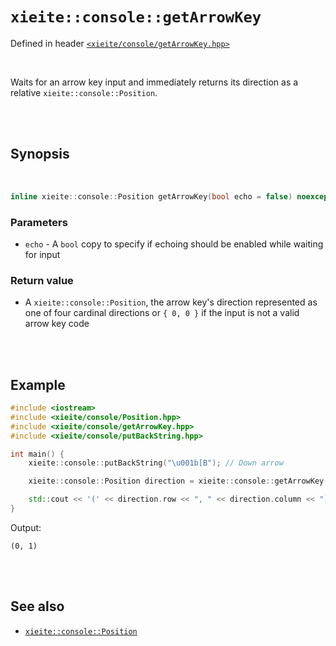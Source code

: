 # `xieite::console::getArrowKey`
Defined in header [`<xieite/console/getArrowKey.hpp>`](https://github.com/Eczbek/xieite/tree/main/include/xieite/console/getArrowKey.hpp)

<br/>

Waits for an arrow key input and immediately returns its direction as a relative `xieite::console::Position`.

<br/><br/>

## Synopsis

<br/>

```cpp
inline xieite::console::Position getArrowKey(bool echo = false) noexcept;
```
### Parameters
- `echo` - A `bool` copy to specify if echoing should be enabled while waiting for input
### Return value
- A `xieite::console::Position`, the arrow key's direction represented as one of four cardinal directions or `{ 0, 0 }` if the input is not a valid arrow key code

<br/><br/>

## Example
```cpp
#include <iostream>
#include <xieite/console/Position.hpp>
#include <xieite/console/getArrowKey.hpp>
#include <xieite/console/putBackString.hpp>

int main() {
	xieite::console::putBackString("\u001b[B"); // Down arrow

	xieite::console::Position direction = xieite::console::getArrowKey();

	std::cout << '(' << direction.row << ", " << direction.column << ")\n";
}
```
Output:
```
(0, 1)
```

<br/><br/>

## See also
- [`xieite::console::Position`](https://github.com/Eczbek/xieite/tree/main/docs/console/Position.md)
